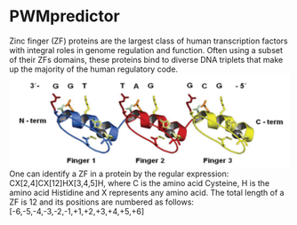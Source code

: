 # PWMpredictor
Zinc finger (ZF) proteins are the largest class of human transcription factors with integral roles in genome regulation and function. Often using a subset of their ZFs domains, these proteins bind to diverse DNA triplets that make up the majority of the human regulatory code. 
![](Images/binding_ZF.png)
One can identify a ZF  in a protein by the regular expression: CX[2,4]CX[12]HX[3,4,5]H, where C is the amino acid Cysteine, H is the amino acid Histidine and X represents any amino acid. The total length of a ZF is 12 and its positions are numbered as follows: [-6,-5,-4,-3,-2,-1,+1,+2,+3,+4,+5,+6] 
